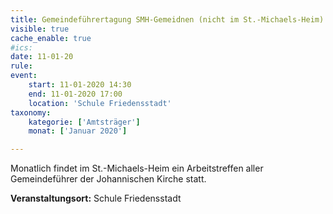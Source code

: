 ```yaml
---
title: Gemeindeführertagung SMH-Gemeidnen (nicht im St.-Michaels-Heim)
visible: true
cache_enable: true
#ics: 
date: 11-01-20
rule: 
event:
	start: 11-01-2020 14:30
	end: 11-01-2020 17:00
	location: 'Schule Friedensstadt'
taxonomy:
	kategorie: ['Amtsträger']
	monat: ['Januar 2020']

---
```

Monatlich findet im St.-Michaels-Heim ein Arbeitstreffen aller Gemeindeführer der Johannischen Kirche statt.



**Veranstaltungsort:** Schule Friedensstadt

